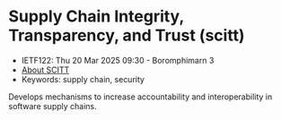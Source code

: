 # Supply Chain Integrity, Transparency, and Trust (scitt)
* <IETFschedule>IETF122: Thu 20 Mar 2025 09:30 - Boromphimarn 3</IETFschedule>
* [About SCITT](https://datatracker.ietf.org/group/scitt/about/)
*  Keywords: supply chain, security

Develops mechanisms to increase accountability and interoperability in software supply chains.


